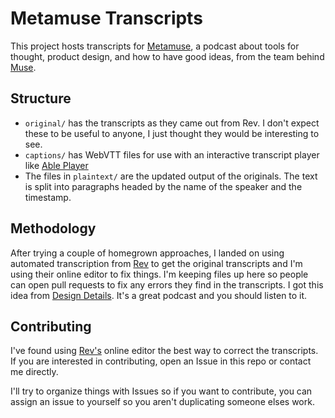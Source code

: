 # Metamuse Transcripts

This project hosts transcripts for [Metamuse](https://museapp.com/podcast/), a podcast about tools for thought, product design, and how to have good ideas, from the team behind [Muse](https://museapp.com/).

## Structure
- `original/` has the transcripts as they came out from Rev. I don't expect these to be useful to anyone, I just thought they would be interesting to see.
- `captions/` has WebVTT files for use with an interactive transcript player like [Able Player](https://ableplayer.github.io/ableplayer/)
- The files in `plaintext/` are the updated output of the originals. The text is split into paragraphs headed by the name of the speaker and the timestamp.

## Methodology
After trying a couple of homegrown approaches, I landed on using automated transcription from [Rev](https://rev.com/) to get the original transcripts and I'm using their online editor to fix things. I'm keeping files up here so people can open pull requests to fix any errors they find in the transcripts. I got this idea from [Design Details](https://github.com/designdetails/designdetails). It's a great podcast and you should listen to it.

## Contributing
I've found using [Rev's](https://rev.com) online editor the best way to correct the transcripts. If you are interested in contributing, open an Issue in this repo or contact me directly.

I'll try to organize things with Issues so if you want to contribute, you can assign an issue to yourself so you aren't duplicating someone elses work.
